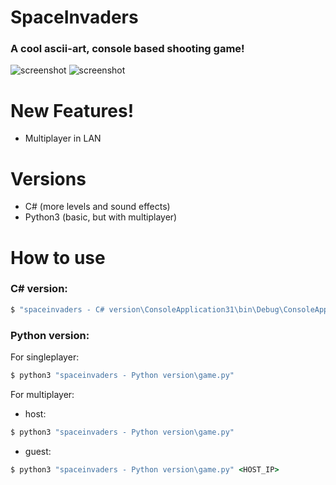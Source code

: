 # SpaceInvaders

### A cool ascii-art, console based shooting game!
![screenshot](https://i.imgur.com/dfQK23M.gif)
![screenshot](https://i.imgur.com/9qka2FK.gif)
# New Features!
  - Multiplayer in LAN

# Versions
 - C# (more levels and sound effects)
 - Python3 (basic, but with multiplayer)

# How to use
### C# version:
 ```bat
$ "spaceinvaders - C# version\ConsoleApplication31\bin\Debug\ConsoleApplication31.exe"
```
### Python version:
 For singleplayer:
```bat
$ python3 "spaceinvaders - Python version\game.py"
```
 For multiplayer:
 - host:
```bat
$ python3 "spaceinvaders - Python version\game.py"
```
 - guest:
```bat
$ python3 "spaceinvaders - Python version\game.py" <HOST_IP>
```


